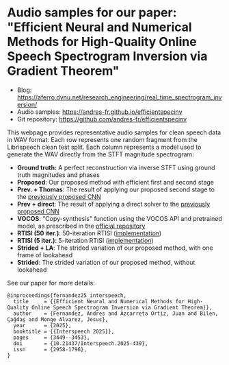 # Audio samples for our paper: "Efficient Neural and Numerical Methods for High-Quality Online Speech Spectrogram Inversion via Gradient Theorem"

* Blog: https://aferro.dynu.net/research_engineering/real_time_spectrogram_inversion/
* Audio samples: https://andres-fr.github.io/efficientspecinv
* Git repository: https://github.com/andres-fr/efficientspecinv

This webpage provides representative audio samples for clean speech data in WAV format.
Each row represents one random fragment from the Librispeech clean test split.
Each column represents a model used to generate the WAV directly from the STFT magnitude spectrogram:
* **Ground truth:** A perfect reconstruction via inverse STFT using ground truth magnitudes and phases
* **Proposed**: Our proposed method with efficient first and second stage
* **Prev. + Thomas**: The result of applying our proposed second stage to the [previously proposed CNN](https://ieeexplore.ieee.org/document/9944900)
* **Prev + direct**: The result of applying a direct solver to the [previously proposed CNN](https://ieeexplore.ieee.org/document/9944900)
* **VOCOS**: "Copy-synthesis" function using the VOCOS API and pretrained model, as prescribed in the [official repository](https://github.com/gemelo-ai/vocos)
* **RTISI (50 iter.)**: 50-iteration RTISI ([implementation](https://pypi.org/project/torch-specinv))
* **RTISI (5 iter.)**: 5-iteration RTISI ([implementation](https://pypi.org/project/torch-specinv))
* **Strided + LA**: The strided variation of our proposed method, with one frame of lookahead
* **Strided**: The strided variation of our proposed method, without lookahead


See our paper for more details:

```
@inproceedings{fernandez25_interspeech,
  title     = {{Efficient Neural and Numerical Methods for High-Quality Online Speech Spectrogram Inversion via Gradient Theorem}},
  author    = {Fernandez, Andres and Azcarreta Ortiz, Juan and Bilen, Çağdaş and Monge Alvarez, Jesus},
  year      = {2025},
  booktitle = {{Interspeech 2025}},
  pages     = {3449--3453},
  doi       = {10.21437/Interspeech.2025-439},
  issn      = {2958-1796},
}
```
